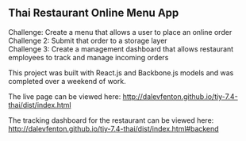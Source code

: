## Thai Restaurant Online Menu App
Challenge: Create a menu that allows a user to place an online order  
Challenge 2: Submit that order to a storage layer  
Challenge 3: Create a management dashboard that allows restaurant employees to
track and manage incoming orders  

This project was built with React.js and Backbone.js models and was completed
over a weekend of work.

The live page can be viewed here: http://dalevfenton.github.io/tiy-7.4-thai/dist/index.html

The tracking dashboard for the restaurant can be viewed here: http://dalevfenton.github.io/tiy-7.4-thai/dist/index.html#backend
